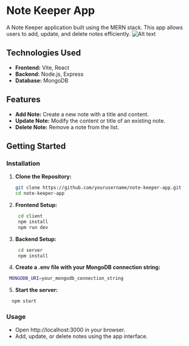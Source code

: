 # Note Keeper App

A Note Keeper application built using the MERN stack. This app allows users to add, update, and delete notes efficiently.
![Alt text](URL-to-your-gif)

## Technologies Used

- **Frontend:** Vite, React
- **Backend:** Node.js, Express
- **Database:** MongoDB

## Features

- **Add Note:** Create a new note with a title and content.
- **Update Note:** Modify the content or title of an existing note.
- **Delete Note:** Remove a note from the list.

## Getting Started



### Installation

1. **Clone the Repository:**

   ```bash
   git clone https://github.com/yourusername/note-keeper-app.git
   cd note-keeper-app

2. **Frontend Setup:**
   ```bash
    cd client
    npm install
    npm run dev

3. **Backend Setup:**
   ```bash
    cd server
    npm install

 4. **Create a .env file with your MongoDB connection string:**

   ```bash
    MONGODB_URI=your_mongodb_connection_string

   ```
 5. **Start the server:**
  ```bash
    npm start
  ```
### Usage
  - Open http://localhost:3000 in your browser.
  - Add, update, or delete notes using the app interface.

